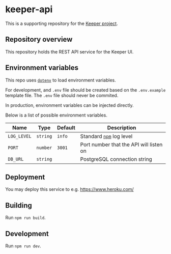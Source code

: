 # keeper-api

This is a supporting repository for the [Keeper project](https://github.com/chronologic/keeper-service).

## Repository overview

This repository holds the REST API service for the Keeper UI.

## Environment variables

This repo uses [`dotenv`](https://www.npmjs.com/package/dotenv) to load environment variables.

For development, and `.env` file should be created based on the `.env.example` template file. The `.env` file should never be commited.

In production, environment variables can be injected directly.

Below is a list of possible environment variables.

| Name        | Type     | Default | Description                                                                     |
| ----------- | -------- | ------- | ------------------------------------------------------------------------------- |
| `LOG_LEVEL` | `string` | `info`  | Standard [`npm`](https://github.com/winstonjs/winston#logging-levels) log level |
| `PORT`      | `number` | `3001`  | Port number that the API will listen on                                         |
| `DB_URL`    | `string` |         | PostgreSQL connection string                                                    |

## Deployment

You may deploy this service to e.g. https://www.heroku.com/

## Building

Run `npm run build`.

## Development

Run `npm run dev`.
